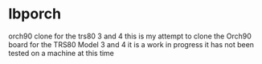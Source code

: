 # lbporch
orch90 clone for the trs80 3 and 4
this is my attempt to clone the Orch90 board for the TRS80 Model 3 and 4 
it is a work in progress it has not been tested on a machine at this time
